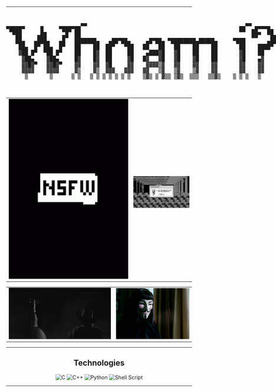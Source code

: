 ____

<div align="center">
  <h4 style="white-space: pre; font-family: monospace;">
                        ▄▄                                                   ▄▄          
▀████▀     █     ▀███▀██                                                   ██  ▄█▀▀▀█▄ 
  ▀██     ▄██     ▄█  ██                                                       ██▀  ▀█▄
   ██▄   ▄███▄   ▄█   ███████▄   ▄██▀██▄     ▄█▀██▄ ▀████████▄█████▄     ▀███       ▄██
    ██▄  █▀ ██▄  █▀   ██    ██  ██▀   ▀██   ██   ██   ██    ██    ██       ██    ████▀ 
    ▓██ █▀  ▀██ █▀    ██    █▓  ██     ██    ▄███▓█   ▓█    ██    ██       ▓█    ██    
     ▓██▄    ▓██▄     █▓    █▓  ██     ▓█   █▓   ▓█   ▓█    ▓█    ██       ▓█    ▄▓    
     ▓▓█▓▀   ▓▓█▓▀    ▓▓    ▓▓  ▓█     ▓▓    ▓▓▓▓▒▓   ▓▓    ▓▓    ▓▓       ▓▓    ▓▓    
     ▓▓▓▓    ▓▓▓▓     ▓▒    ▓▒  ▓▓▓   ▓▓▓   ▓▓   ▒▓   ▒▓    ▒▓    ▓▓       ▓▓    ▓▓    
      ▒       ▒      ▒ ▒   ▒ ▒ ▒ ▒ ▒ ▒ ▒    ▒▓▒ ▒ ▓▒▒ ▒▓▒  ▒▒▒   ▒▒▓▒    ▒ ▒ ▒   ▒     
                                                                                         
   </h2>
</div>



<table>
  <tr>
    <td>
      <img src="nsfw.gif" alt="" style="width: 1370px;">
    </td>
    <td>
      <img src="dance.gif" alt="" style="width: 100%;">
      <img src="1.gif" alt="" style="width: 100%;">
    </td>
  </tr>
</table>
<table>
  <tr>
    <td>
      <img src="giphy.gif" alt="" style="width: 100%;">
    </td>
    <td>
      <img src="giphy1.gif" alt="" style="width: 360px">
    </td>
  </tr>
</table>

____

<div align="center">
  <h2> Technologies</h2>

  ![C](https://img.shields.io/badge/c-%2300599C.svg?style=for-the-badge&logo=c&logoColor=white)
  ![C++](https://img.shields.io/badge/c++-%2300599C.svg?style=for-the-badge&logo=c%2B%2B&logoColor=white)
  ![Python](https://img.shields.io/badge/python-3670A0?style=for-the-badge&logo=python&logoColor=ffdd54)
  ![Shell Script](https://img.shields.io/badge/shell_script-%23121011.svg?style=for-the-badge&logo=gnu-bash&logoColor=white)

</div>

_____